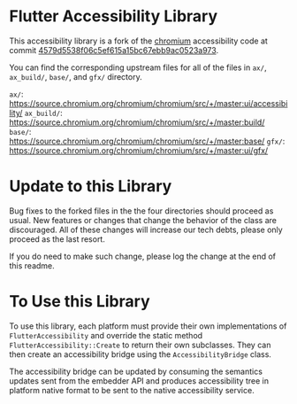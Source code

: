 Flutter Accessibility Library
==============

This accessibility library is a fork of the [chromium](https://www.chromium.org) accessibility code at commit
[4579d5538f06c5ef615a15bc67ebb9ac0523a973](https://chromium.googlesource.com/chromium/src/+/4579d5538f06c5ef615a15bc67ebb9ac0523a973).

You can find the corresponding upstream files for all of the files in
`ax/`, `ax_build/`, `base/`, and `gfx/` directory.

`ax/`: https://source.chromium.org/chromium/chromium/src/+/master:ui/accessibility/
`ax_build/`: https://source.chromium.org/chromium/chromium/src/+/master:build/
`base/`: https://source.chromium.org/chromium/chromium/src/+/master:base/
`gfx/`: https://source.chromium.org/chromium/chromium/src/+/master:ui/gfx/

Update to this Library
==============
Bug fixes to the forked files in the the four directories should proceed as usual.
New features or changes that change the behavior of the class are discouraged. All
of these changes will increase our tech debts, please only proceed as the last resort.

If you do need to make such change, please log the change at the end of this readme.

To Use this Library
==============
To use this library, each platform must provide their own implementations of
`FlutterAccessibility` and override the static method
`FlutterAccessibility::Create` to return their own subclasses. They can then
create an accessibility bridge using the `AccessibilityBridge` class.

The accessibility bridge can be updated by consuming the semantics updates sent
from the embedder API and produces accessibility tree in platform native format
to be sent to the native accessibility service.
